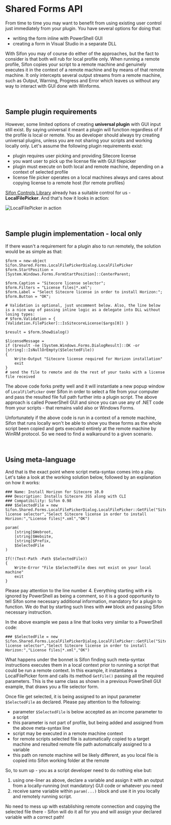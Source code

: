 # Shared Forms API

From time to time you may want to benefit from using existing user control just immediately from your plugin. You have several options for doing that:

- writing the form inline with PowerShell GUI
- creating a form in Visual Studio in a separate DLL

With Sifon you may of course do either of the approaches, but the fact to consider is that both will rub for local profile only. When running a remote profile, Sifon copies your script to a remote machine and  genuinely executes it in the context of a remote machine and by means of that remote machine. It only intercepts several output streams from a remote machine, such as Output, Warning, Progress and Error which leaves us without any way to interact with GUI done with Winforms.


<br/>

## Sample plugin requirements

However, some limited options of creating **universal plugin** with GUI input still exist. By saying universal it meant a plugin will function regardless of if the profile is local or remote. You as developer should always try creating universal plugins, unless you are not sharing your scripts and working locally only. Let's assume the following plugin requirements exist:

- plugin requires user picking and providing Sitecore license 
- you want user to pick up the license file with GUI filepicker
- plugin must execute on both local and remote machine, depending on a context of selected profile
- license file picker operates on a local machines always and cares about copying license to a remote host (for remote profiles)

[Sifon Controls Library](/Library.md "Sifon Controls Library") already has a suitable control for us - **LocalFilePicker**. And that's how it looks in action:

![LocalFilePicker in action](https://raw.githubusercontent.com/wiki/MartinMiles/Sifon/img/API/LicenseSelector.png "LocalFilePicker in action") 


<br/>

## Sample plugin implementation - local only

If there wasn't a requirement for a plugin also to run remotely, the solution would be as simple as that:

```
$form = new-object Sifon.Shared.Forms.LocalFilePickerDialog.LocalFilePicker
$form.StartPosition = [System.Windows.Forms.FormStartPosition]::CenterParent;

$form.Caption = "Sitecore license selector";
$form.Filters = "License files|*.xml";
$form.Label = "Select Sitecore license in order to install Horizon:";
$form.Button = "OK";

# Validation is optional, just uncomment below. Also, the line below is a nice way of passing inline logic as a delegate into DLL without losing types:
# $form.Validation = { [Validation.FilePicker]::IsSitecoreLicense($args[0]) }

$result = $form.ShowDialog()

$licenseMessage = 
if ($result -ne [System.Windows.Forms.DialogResult]::OK -or [string]::IsNullOrEmpty($SelectedFile))
{
    Write-Output "Sitecore license required for Horizon installation"
    exit
}
# send the file to remote and do the rest of your tasks with a license file received
```
The above code forks pretty well and it will instantiate a new popup window of `LocalFilePicker` over Sifon in order to select a file from your computer and pass the resulted file full path further into a plugin script. The above approach is called PowerShell GUI and since you can use any of .NET code from your scripts - that remains valid also or Windows Forms.

Unfortunately if the above code is run in a context of a remote machine, Sifon that runs locally won't be able to show you these forms as the whole script been copied and gets executed entirely at the remote machine by WinRM protocol. So we need to find a walkaround to a given scenario.


<br/>

## Using meta-language

And that is the exact point where script meta-syntax comes into a play. Let's take a look at the working solution below, followed by an explanation on how it works:

```
### Name: Install Horizon for Sitecore 10.0
### Description: Installs Sitecore JSS along with CLI
### Compatibility: Sifon 0.98
### $SelectedFile = new Sifon.Shared.Forms.LocalFilePickerDialog.LocalFilePicker::GetFile("Sitecore license selector","Select Sitecore license in order to install Horizon:","License files|*.xml","OK")

param(
    [string]$Webroot,
    [string]$Website,
    [string]$Prefix,
    $SelectedFile
)

If(!(Test-Path -Path $SelectedFile))
{
    Write-Error "File $SelectedFile does not exist on your local machine"
    exit
}   
```
Please pay attention to the line number 4. Everything starting with `#` is ignored by PowerShell as being a comment, so it is a good opportunity to tell Sifon some necessary additional information, mandatory for a plugin to function. We do that by starting such lines with `###` block and passing Sifon necessary instruction.

In the above example we pass a line that looks very similar to a PowerShell code:
```
### $SelectedFile = new Sifon.Shared.Forms.LocalFilePickerDialog.LocalFilePicker::GetFile("Sitecore license selector","Select Sitecore license in order to install Horizon:","License files|*.xml","OK")
```
What happens under the bonnet is Sifon finding such meta-syntax instructions executes them in a local context prior to running a script that could be run a remote context. In this example, it instantiates a LocalFilePicker form and calls its method `GetFile()` passing all the required parameters. This is the same class as shown in a previous PowerShell GUI example, that draws you a file selector form. 

Once file get selected, it is being assigned to an input parameter `$SelectedFile` as declared. Please pay attention to the following:

- parameter `$SelectedFile` is below accepted as an income parameter to a script
- this parameter is not part of profile, but being added and assigned from the above meta-syntax line
- script may be executed in a remote machine context
- for remote scripts selected file is automatically copied to a target machine and resulted remote file path automatically assigned to a variable
- this path on remote machine will be likely different, as you local file is copied into Sifon working folder at the remote

So, to sum up - you as a script developer need to do nothing else but:

1. using one-liner as above, declare a variable and assign it with an output from a locally-running (not mandatory) GUI code or whatever you need
2. receive same variable within `param(...)` block and use it in you locally and remotely running script.

No need to mess up with establishing remote connection and copying the selected file there - Sifon will do it all for you and will assign your declared variable with a correct path!

